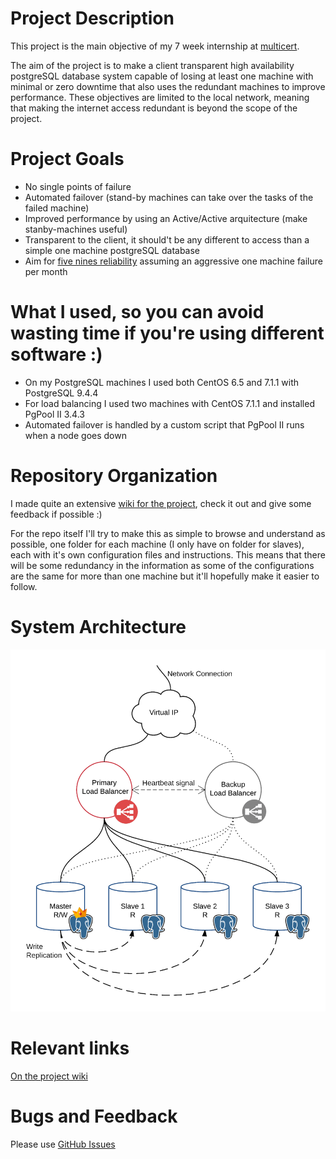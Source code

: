 # Project Description
This project is the main objective of my 7 week internship at [multicert](https://www.multicert.com/pt/).

The aim of the project is to make a client transparent high availability postgreSQL database system capable of losing at least one machine with minimal or zero downtime that also uses the redundant machines to improve performance. These objectives are limited to the local network, meaning that making the internet access redundant is beyond the scope of the project.

# Project Goals
- No single points of failure
- Automated failover (stand-by machines can take over the tasks of the failed machine)
- Improved performance by using an Active/Active arquitecture (make stanby-machines useful)
- Transparent to the client, it should't be any different to access than a simple one machine postgreSQL database
- Aim for [five nines reliability](https://en.wikipedia.org/wiki/High_availability#Percentage_calculation "Downtime Table") assuming an aggressive one machine failure per month

# What I used, so you can avoid wasting time if you're using different software :)
- On my PostgreSQL machines I used both CentOS 6.5 and 7.1.1 with PostgreSQL 9.4.4
- For load balancing I used two machines with CentOS 7.1.1 and installed PgPool II 3.4.3
- Automated failover is handled by a custom script that PgPool II runs when a node goes down

# Repository Organization
I made quite an extensive [wiki for the project](../../wiki), check it out and give some feedback if possible :)

For the repo itself I'll try to make this as simple to browse and understand as possible, one folder for each machine (I only have on folder for slaves), each with it's own configuration files and instructions.
This means that there will be some redundancy in the information as some of the configurations are the same for more than one machine but it'll hopefully make it easier to follow.

# System Architecture

![](docs/images/architecture.png)

# Relevant links
[On the project wiki](https://github.com/ric2b/Highly-Available-PostgreSQL-Database/wiki/References)

# Bugs and Feedback
Please use [GitHub Issues](https://github.com/ric2b/Highly-Available-Postgres-Database/issues)
